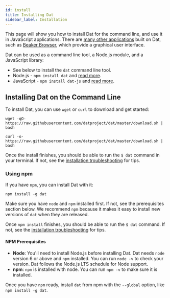 ```yaml
---
id: install
title: Installing Dat
sidebar_label: Installation
---
```


This page will show you how to install Dat for the command line, and use it in JavaScript applications. There are [many other applications](https://dat.land/apps) built on Dat, such as [Beaker Browser](https://beakerbrowser.com), which provide a graphical user interface.

Dat can be used as a command line tool, a Node.js module, and a JavaScript library:

* See below to install the `dat` command line tool.
* Node.js - `npm install dat` and [read more](https://github.com/datproject/dat-node).
* JavaScript - `npm install dat-js` and [read more](https://github.com/datproject/dat-js).


## Installing Dat on the Command Line

To install Dat, you can use `wget` or `curl` to download and get started:

```
wget -qO- https://raw.githubusercontent.com/datproject/dat/master/download.sh | bash
```


```
curl -o- https://raw.githubusercontent.com/datproject/dat/master/download.sh | bash
```

Once the install finishes, you should be able to run the `$ dat` command in your terminal. If not, see the [installation troubleshooting](usingdat-troubleshooting.md#installation-troubleshooting) for tips.

### Using npm

If you have `npm`, you can install Dat with it:

```
npm install -g dat
```

Make sure you have `node` and `npm` installed first. If not, see the prerequisites section below. We recommend `npm` because it makes it easy to install new versions of `dat` when they are released.

Once `npm install` finishes, you should be able to run the `$ dat` command. If not, see the [installation troubleshooting](usingdat-troubleshooting.md#installation-troubleshooting) for tips.

#### NPM Prerequisites

* **Node**: You'll need to install Node.js before installing Dat. Dat needs `node` version 6 or above and `npm` installed. You can run `node -v` to check your version. Dat follows the Node.js LTS schedule for Node support.
* **npm**: `npm` is installed with node. You can run `npm -v` to make sure it is installed.

Once you have `npm` ready, install `dat` from npm with the `--global` option, like `npm install -g dat`.

